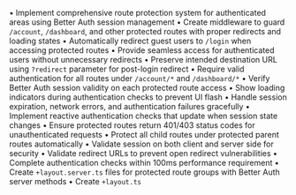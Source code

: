 • Implement comprehensive route protection system for authenticated areas using Better Auth session management
• Create middleware to guard `/account`, `/dashboard`, and other protected routes with proper redirects and loading states
• Automatically redirect guest users to `/login` when accessing protected routes
• Provide seamless access for authenticated users without unnecessary redirects
• Preserve intended destination URL using `?redirect` parameter for post-login redirect
• Require valid authentication for all routes under `/account/*` and `/dashboard/*`
• Verify Better Auth session validity on each protected route access
• Show loading indicators during authentication checks to prevent UI flash
• Handle session expiration, network errors, and authentication failures gracefully
• Implement reactive authentication checks that update when session state changes
• Ensure protected routes return 401/403 status codes for unauthenticated requests
• Protect all child routes under protected parent routes automatically
• Validate session on both client and server side for security
• Validate redirect URLs to prevent open redirect vulnerabilities
• Complete authentication checks within 100ms performance requirement
• Create `+layout.server.ts` files for protected route groups with Better Auth server methods
• Create `+layout.ts`